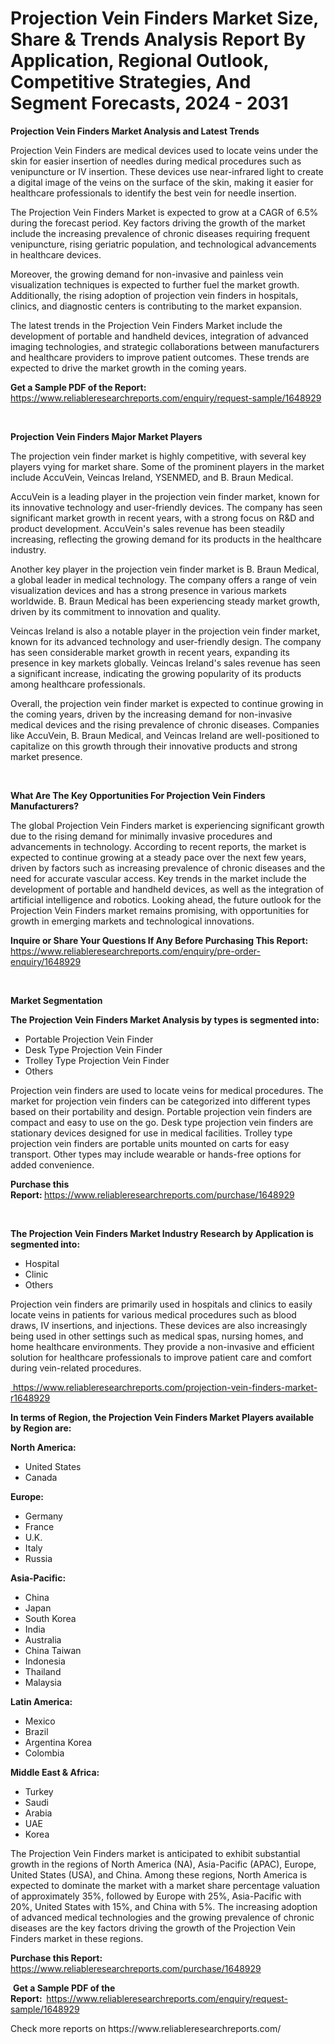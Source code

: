<p><h1>Projection Vein Finders Market Size, Share & Trends Analysis Report By Application, Regional Outlook, Competitive Strategies, And Segment Forecasts, 2024 - 2031</h1></p><p><strong>Projection Vein Finders Market Analysis and Latest Trends</strong></p>
<p><p>Projection Vein Finders are medical devices used to locate veins under the skin for easier insertion of needles during medical procedures such as venipuncture or IV insertion. These devices use near-infrared light to create a digital image of the veins on the surface of the skin, making it easier for healthcare professionals to identify the best vein for needle insertion.</p><p>The Projection Vein Finders Market is expected to grow at a CAGR of 6.5% during the forecast period. Key factors driving the growth of the market include the increasing prevalence of chronic diseases requiring frequent venipuncture, rising geriatric population, and technological advancements in healthcare devices.</p><p>Moreover, the growing demand for non-invasive and painless vein visualization techniques is expected to further fuel the market growth. Additionally, the rising adoption of projection vein finders in hospitals, clinics, and diagnostic centers is contributing to the market expansion.</p><p>The latest trends in the Projection Vein Finders Market include the development of portable and handheld devices, integration of advanced imaging technologies, and strategic collaborations between manufacturers and healthcare providers to improve patient outcomes. These trends are expected to drive the market growth in the coming years.</p></p>
<p><strong>Get a Sample PDF of the Report:&nbsp;</strong> <a href="https://www.reliableresearchreports.com/enquiry/request-sample/1648929">https://www.reliableresearchreports.com/enquiry/request-sample/1648929</a></p>
<p>&nbsp;</p>
<p><strong>Projection Vein Finders Major Market Players</strong></p>
<p><p>The projection vein finder market is highly competitive, with several key players vying for market share. Some of the prominent players in the market include AccuVein, Veincas Ireland, YSENMED, and B. Braun Medical. </p><p>AccuVein is a leading player in the projection vein finder market, known for its innovative technology and user-friendly devices. The company has seen significant market growth in recent years, with a strong focus on R&D and product development. AccuVein's sales revenue has been steadily increasing, reflecting the growing demand for its products in the healthcare industry.</p><p>Another key player in the projection vein finder market is B. Braun Medical, a global leader in medical technology. The company offers a range of vein visualization devices and has a strong presence in various markets worldwide. B. Braun Medical has been experiencing steady market growth, driven by its commitment to innovation and quality.</p><p>Veincas Ireland is also a notable player in the projection vein finder market, known for its advanced technology and user-friendly design. The company has seen considerable market growth in recent years, expanding its presence in key markets globally. Veincas Ireland's sales revenue has seen a significant increase, indicating the growing popularity of its products among healthcare professionals.</p><p>Overall, the projection vein finder market is expected to continue growing in the coming years, driven by the increasing demand for non-invasive medical devices and the rising prevalence of chronic diseases. Companies like AccuVein, B. Braun Medical, and Veincas Ireland are well-positioned to capitalize on this growth through their innovative products and strong market presence.</p></p>
<p>&nbsp;</p>
<p><strong>What Are The Key Opportunities For Projection Vein Finders Manufacturers?</strong></p>
<p><p>The global Projection Vein Finders market is experiencing significant growth due to the rising demand for minimally invasive procedures and advancements in technology. According to recent reports, the market is expected to continue growing at a steady pace over the next few years, driven by factors such as increasing prevalence of chronic diseases and the need for accurate vascular access. Key trends in the market include the development of portable and handheld devices, as well as the integration of artificial intelligence and robotics. Looking ahead, the future outlook for the Projection Vein Finders market remains promising, with opportunities for growth in emerging markets and technological innovations.</p></p>
<p><strong>Inquire or Share Your Questions If Any Before Purchasing This Report:</strong> <a href="https://www.reliableresearchreports.com/enquiry/pre-order-enquiry/1648929">https://www.reliableresearchreports.com/enquiry/pre-order-enquiry/1648929</a></p>
<p>&nbsp;</p>
<p><strong>Market Segmentation</strong></p>
<p><strong>The Projection Vein Finders Market Analysis by types is segmented into:</strong></p>
<p><ul><li>Portable Projection Vein Finder</li><li>Desk Type Projection Vein Finder</li><li>Trolley Type Projection Vein Finder</li><li>Others</li></ul></p>
<p><p>Projection vein finders are used to locate veins for medical procedures. The market for projection vein finders can be categorized into different types based on their portability and design. Portable projection vein finders are compact and easy to use on the go. Desk type projection vein finders are stationary devices designed for use in medical facilities. Trolley type projection vein finders are portable units mounted on carts for easy transport. Other types may include wearable or hands-free options for added convenience.</p></p>
<p><strong>Purchase this Report:&nbsp;</strong><a href="https://www.reliableresearchreports.com/purchase/1648929">https://www.reliableresearchreports.com/purchase/1648929</a></p>
<p>&nbsp;</p>
<p><strong>The Projection Vein Finders Market Industry Research by Application is segmented into:</strong></p>
<p><ul><li>Hospital</li><li>Clinic</li><li>Others</li></ul></p>
<p><p>Projection vein finders are primarily used in hospitals and clinics to easily locate veins in patients for various medical procedures such as blood draws, IV insertions, and injections. These devices are also increasingly being used in other settings such as medical spas, nursing homes, and home healthcare environments. They provide a non-invasive and efficient solution for healthcare professionals to improve patient care and comfort during vein-related procedures.</p></p>
<p><a href="https://www.reliableresearchreports.com/projection-vein-finders-market-r1648929">&nbsp;https://www.reliableresearchreports.com/projection-vein-finders-market-r1648929</a></p>
<p><strong>In terms of Region, the Projection Vein Finders Market Players available by Region are:</strong></p>
<p>
    <p> <strong> North America: </strong>
        <ul>
            <li>United States</li>
            <li>Canada</li>
        </ul>
        </p> 
    <p> <strong> Europe: </strong>
        <ul>
            <li>Germany</li>
            <li>France</li>
            <li>U.K.</li>
            <li>Italy</li>
            <li>Russia</li>
        </ul>
        </p> 
    <p> <strong> Asia-Pacific: </strong>
        <ul>
            <li>China</li>
            <li>Japan</li>
            <li>South Korea</li>
            <li>India</li>
            <li>Australia</li>
            <li>China Taiwan</li>
            <li>Indonesia</li>
            <li>Thailand</li>
            <li>Malaysia</li>
        </ul>
        </p> 
    <p> <strong> Latin America: </strong>
        <ul>
            <li>Mexico</li>
            <li>Brazil</li>
            <li>Argentina Korea</li>
            <li>Colombia</li>
        </ul>
        </p> 
    <p> <strong> Middle East & Africa: </strong>
        <ul>
            <li>Turkey</li>
            <li>Saudi</li>
            <li>Arabia</li>
            <li>UAE</li>
            <li>Korea</li>
        </ul>
    </p>
    </p>
<p><p>The Projection Vein Finders market is anticipated to exhibit substantial growth in the regions of North America (NA), Asia-Pacific (APAC), Europe, United States (USA), and China. Among these regions, North America is expected to dominate the market with a market share percentage valuation of approximately 35%, followed by Europe with 25%, Asia-Pacific with 20%, United States with 15%, and China with 5%. The increasing adoption of advanced medical technologies and the growing prevalence of chronic diseases are the key factors driving the growth of the Projection Vein Finders market in these regions.</p></p>
<p><strong>Purchase this Report: </strong><a href="https://www.reliableresearchreports.com/purchase/1648929">https://www.reliableresearchreports.com/purchase/1648929</a></p>
<p>&nbsp;<strong>Get a Sample PDF of the Report:&nbsp;&nbsp;</strong><a href="https://www.reliableresearchreports.com/enquiry/request-sample/1648929">https://www.reliableresearchreports.com/enquiry/request-sample/1648929</a></p>
<p><strong></strong></p>
<p>Check more reports on https://www.reliableresearchreports.com/</p>